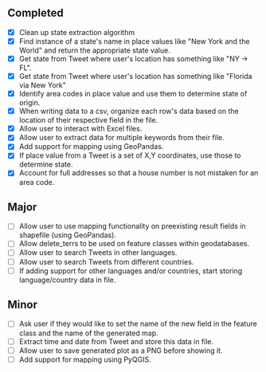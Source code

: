 ## Completed
- [X] Clean up state extraction algorithm
- [X] Find instance of a state's name in place values like "New York and the World" and return the appropriate state value.
- [X] Get state from Tweet where user's location has something like "NY -> FL".
- [X] Get state from Tweet where user's location has something like "Florida via New York"
- [X] Identify area codes in place value and use them to determine state of origin.
- [X] When writing data to a csv, organize each row's data based on the location of their respective field in the file.
- [X] Allow user to interact with Excel files.
- [X] Allow user to extract data for multiple keywords from their file.
- [X] Add support for mapping using GeoPandas.
- [X] If place value from a Tweet is a set of X,Y coordinates, use those to determine state.
- [X] Account for full addresses so that a house number is not mistaken for an area code.

## Major
- [ ] Allow user to use mapping functionality on preexisting result fields in shapefile (using GeoPandas).
- [ ] Allow delete_terrs to be used on feature classes within geodatabases.
- [ ] Allow user to search Tweets in other languages.
- [ ] Allow user to search Tweets from different countries.
- [ ] If adding support for other languages and/or countries, start storing language/country data in file.

## Minor
- [ ] Ask user if they would like to set the name of the new field in the feature class and the name of the generated map.
- [ ] Extract time and date from Tweet and store this data in file.
- [ ] Allow user to save generated plot as a PNG before showing it.
- [ ] Add support for mapping using PyQGIS.